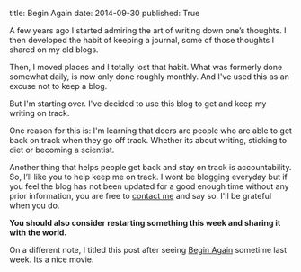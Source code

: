 ﻿title: Begin Again
date: 2014-09-30
published: True

A few years ago I started admiring the art of writing down one’s thoughts. I then developed the habit of keeping a journal, some of those thoughts I shared on my old blogs.

Then, I moved places and I totally lost that habit.  What was formerly done somewhat daily, is now only done roughly monthly. And I've used this as an excuse not to keep a blog.  

But I'm starting over. I've decided to use this blog to get and keep my writing on track.

One reason for this is: I'm learning that doers are people who are able to get back on track when they go off track. Whether its about writing, sticking to diet or becoming a scientist.  

Another thing that helps people get back and stay on track is accountability. So, I’ll like you to help keep me on track. I wont be blogging everyday but if you feel the blog has not been updated for a good enough time without any prior information, you are free to [contact me](mailto:me@davidlartey.com "Send me a mail") and say so. I'll be grateful when you do.  

**You should also consider restarting something this week and sharing it with the world.**

On a different note, I titled this post after seeing [Begin Again](http://www.imdb.com/title/tt1980929/ "Begin Again (2013) IMDb") sometime last week. Its a nice movie.
